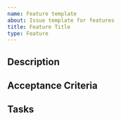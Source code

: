 ```yaml
---
name: Feature template
about: Issue template for features
title: Feature Title
type: Feature
---
```


## Description

## Acceptance Criteria

## Tasks
